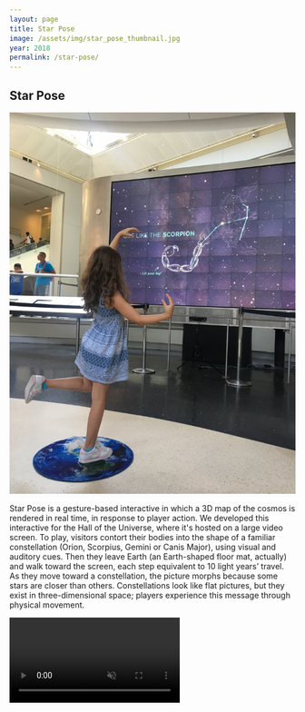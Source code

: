 ```yaml
---
layout: page
title: Star Pose
image: /assets/img/star_pose_thumbnail.jpg
year: 2018
permalink: /star-pose/
---
```


## Star Pose


![girl plays starpose](/assets/img/starpose-girl.jpg)

Star Pose is a gesture-based interactive in which a 3D map of the cosmos is rendered in real time, in response to player action. We developed this interactive for the Hall of the Universe, where it's hosted on a large video screen. To play, visitors contort their bodies into the shape of a familiar constellation (Orion, Scorpius, Gemini or Canis Major), using visual and auditory cues. Then they leave Earth (an Earth-shaped floor mat, actually) and walk toward the screen, each step equivalent to 10 light years’ travel. As they move toward a constellation, the picture morphs because some stars are closer than others. Constellations look like flat pictures, but they exist in three-dimensional space; players experience this message through physical movement.

<video src="/assets/video/star_pose.mp4" muted autoplay loop controls></video>
